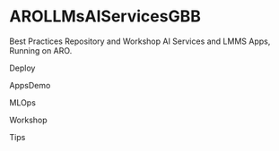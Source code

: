# AROLLMsAIServicesGBB
Best Practices Repository and Workshop AI Services and LMMS Apps, Running on ARO.


Deploy

AppsDemo

MLOps

Workshop

Tips



